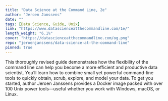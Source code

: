 ```yaml
---
title: "Data Science at the Command Line, 2e"
author: "Jeroen Janssens"
date: ""
tags: [Data Science, Guide, Unix]
link: "https://www.datascienceatthecommandline.com/1e/"
length_weight: "6.1%"
cover: "https://datascienceatthecommandline.com/og.png"
repo: "jeroenjanssens/data-science-at-the-command-line"
pinned: true
---
```


This thoroughly revised guide demonstrates how the flexibility of the command line can help you become a more efficient and productive data scientist. You’ll learn how to combine small yet powerful command-line tools to quickly obtain, scrub, explore, and model your data. To get you started, author Jeroen Janssens provides a Docker image packed with over 100 Unix power tools—useful whether you work with Windows, macOS, or Linux.

